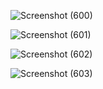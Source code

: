 ![Screenshot (600)](https://user-images.githubusercontent.com/75801689/127883764-cde2fb8c-114f-45c5-8b3a-bd19ed99b1dc.png)

![Screenshot (601)](https://user-images.githubusercontent.com/75801689/127884001-b91a8a85-98ca-4a91-b94c-25f2d5c2d1e7.png)

![Screenshot (602)](https://user-images.githubusercontent.com/75801689/127884098-5fc3ae0d-8f50-4285-8320-d757c4af9bad.png)

![Screenshot (603)](https://user-images.githubusercontent.com/75801689/127884211-efc07dc4-6c9d-46af-8011-4bf453b5fb2c.png)





